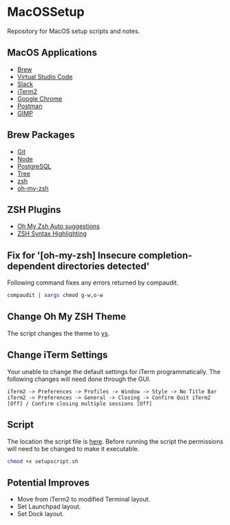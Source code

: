 # MacOSSetup
Repository for MacOS setup scripts and notes.

## MacOS Applications
 
- [Brew](https://brew.sh/) 
- [Virtual Studio Code](https://code.visualstudio.com) 
- [Slack](https://slack.com) 
- [iTerm2](https://iterm2.com)
- [Google Chrome](https://www.google.com/chrome/) 
- [Postman](https://www.postman.com) 
- [GIMP](https://www.gimp.org)


## Brew Packages 

- [Git](https://git-scm.com) 
- [Node](https://nodejs.org/en/)
- [PostgreSQL](https://www.postgresql.org/)
- [Tree](http://mama.indstate.edu/users/ice/tree/)
- [zsh](https://www.zsh.org/)
- [oh-my-zsh](https://ohmyz.sh/)

## ZSH Plugins

- [Oh My Zsh Auto suggestions](https://github.com/zsh-users/zsh-autosuggestions/blob/master/INSTALL.md)
- [ZSH Syntax Highlighting](https://medium.com/@Clovis_app/configuration-of-a-beautiful-efficient-terminal-and-prompt-on-osx-in-7-minutes-827c29391961)


## Fix for '[oh-my-zsh] Insecure completion-dependent directories detected'

Following command fixes any errors returned by compaudit.

```bash
compaudit | xargs chmod g-w,o-w
```

## Change Oh My ZSH Theme

The script changes the theme to [ys](https://blog.ysmood.org/my-ys-terminal-theme/).

## Change iTerm Settings

Your unable to change the default settings for iTerm programmatically. The following changes will need done through the GUI.

```
iTerm2 -> Preferences -> Profiles -> Window -> Style -> No Title Bar
iTerm2 -> Preferences -> General -> Closing -> Confirm Quit iTerm2 [Off] / Confirm closing multiple sessions [Off]
```

## Script

The location the script file is [here](setupscript.sh). Before running the script the permissions will need to be changed to make it executable. 
```bash
chmod +x setupscript.sh
```

## Potential Improves

- Move from iTerm2 to modified Terminal layout.
- Set Launchpad layout.
- Set Dock layout.
